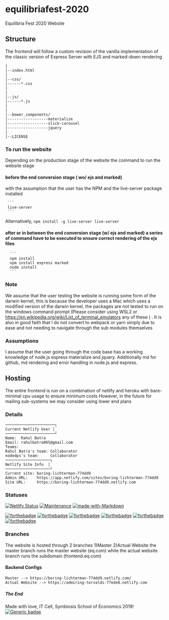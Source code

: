 # equilibriafest-2020
Equilibria Fest 2020 Website
 ## Structure
 The frontend will follow a custom revision of the vanilla implementation of the classic version of Express Server 
  with EJS and marked-down rendering
  ```
|
|--index.html
|
|--css/
|------*.css
|
|
|--js/
|------*.js
|
|
|--bower_components/
|------------------materialize
|------------------slick-carousel
|------------------jquery
|
|--LICENSE
```

### To run the website
 Depending on the production stage of the website the command to run the website stage
  #### before the end conversion stage ( wo/ ejs and marked)
 with the assumption that the user has the NPM and the live-server package installed 


     ```
     live-server
     ```



 Alternatively, 
     ```
     npm install -g live-server
     live-server
     ```



#### after or in between the end conversion stage (w/ ejs and marked) a series of command have to be executed to ensure correct rendering of the ejs files
      ```
      npm install 
      npm install express marked
      node install
      ```
### Note
We assume that the user testing the website is running some form of the darwin kernel, this is because the developer uses a Mac which uses a modified version of the darwin kernel, the packages are not tested to run on the windows command prompt (Please consider using WSL2 or https://en.wikipedia.org/wiki/List_of_terminal_emulators any of these ) .
It is also in good faith that I do not convert to webpack or yarn simply due to ease and not needing to navigate through the sub modules themselves
### Assumptions
I assume that the user going through the code base has a working knowledge of node.js express materialize and jquery.
Additionally md for github, md rendering and error handling in node.js and express.


## Hosting
The entire frontend is run on a combination of netlify and heroku with bare-minimal cpu usage to ensure minimum costs
However, in the future for mailing sub-systems we may consider using lower end plans
 ### Details
  ```
──────────────────────┐
 Current Netlify User │
──────────────────────┘
Name:  Rahul Batra
Email: rahulbatra065@gmail.com
Teams:
  Rahul Batra's team: Collaborator
  nodedps's team:     Collaborator
────────────────────┐
 Netlify Site Info  │
────────────────────┘
Current site: boring-lichterman-774dd9
Admin URL:    https://app.netlify.com/sites/boring-lichterman-774dd9
Site URL:     https://boring-lichterman-774dd9.netlify.com
  ```


 ### Statuses
 [![Netlify Status](https://api.netlify.com/api/v1/badges/a3da14c4-1c39-4e81-97c5-f156e6a7a7de/deploy-status)](https://app.netlify.com/sites/boring-lichterman-774dd9/deploys)
 [![Maintenance](https://img.shields.io/badge/Maintained%3F-yes-green.svg)](https://GitHub.com/Naereen/StrapDown.js/graphs/commit-activity)
 [![made-with-Markdown](https://img.shields.io/badge/Made%20with-Markdown-1f425f.svg)](http://commonmark.org)
 
 [![forthebadge](https://forthebadge.com/images/badges/cc-0.svg)](https://forthebadge.com)
 [![forthebadge](https://forthebadge.com/images/badges/contains-technical-debt.svg)](https://forthebadge.com)
 [![forthebadge](https://forthebadge.com/images/badges/made-with-crayons.svg)](https://forthebadge.com)
 [![forthebadge](https://forthebadge.com/images/badges/made-with-javascript.svg)](https://forthebadge.com)
 [![forthebadge](https://forthebadge.com/images/badges/uses-git.svg)](https://forthebadge.com)
 [![forthebadge](https://forthebadge.com/images/badges/uses-css.svg)](https://forthebadge.com)



 ### Branches
  The website is hosted through 2 branches 
  1)Master
  2)Actual Website
the master branch runs the master website (eq.com) while the actual website branch runs the subdomain (frontend.eq.com)
#### Backend Configs

```
Master --> https://boring-lichterman-774dd9.netlify.com/
Actual Website --> https://admiring-torvalds-77ede8.netlify.com
```



##### The End
 Made with love, IT Cell, Symbiosis School of Economics 2019!
 [![Generic badge](https://img.shields.io/badge/RAHUL%20BATRA-2019-GREEN.svg)](https://shields.io/)
